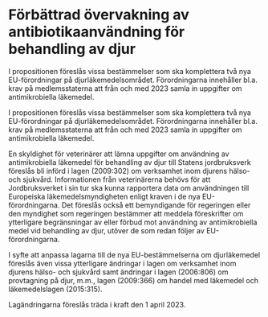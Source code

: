 # Förbättrad övervakning av antibiotikaanvändning för behandling av djur

I propositionen föreslås vissa bestämmelser som ska komplettera två nya EU-förordningar på djurläkemedelsområdet. Förordningarna innehåller bl.a. krav på medlemsstaterna att från och med 2023 samla in uppgifter om antimikrobiella läkemedel.

I propositionen föreslås vissa bestämmelser som ska komplettera två nya EU-förordningar på djurläkemedelsområdet. Förordningarna innehåller bl.a. krav på medlemsstaterna att från och med 2023 samla in uppgifter om antimikrobiella läkemedel.

En skyldighet för veterinärer att lämna uppgifter om användning av antimikrobiella läkemedel för behandling av djur till Statens jordbruksverk föreslås bli införd i lagen (2009:302) om verksamhet inom djurens hälso- och sjukvård. Informationen från veterinärerna behövs för att Jordbruksverket i sin tur ska kunna rapportera data om användningen till Europeiska läkemedelsmyndigheten enligt kraven i de nya EU-förordningarna. Det föreslås också ett bemyndigande för regeringen eller den myndighet som regeringen bestämmer att meddela föreskrifter om ytterligare begränsningar av eller förbud mot användning av antimikrobiella medel vid behandling av djur, utöver de som redan följer av EU-förordningarna.

I syfte att anpassa lagarna till de nya EU-bestämmelserna om djurläkemedel föreslås även vissa ytterligare ändringar i lagen om verksamhet inom djurens hälso- och sjukvård samt ändringar i lagen (2006:806) om provtagning på djur, m.m., lagen (2009:366) om handel med läkemedel och läkemedelslagen (2015:315).

Lagändringarna föreslås träda i kraft den 1 april 2023.
